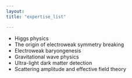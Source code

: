 ```yaml
---
layout: 
title: "expertise_list"

---
```


+ Higgs physics
+ The origin of electroweak symmetry breaking
+ Electroweak baryongenesis
+ Gravitational wave physics
+ Ultra-light dark matter detection
+ Scattering amplitude and effective field theory